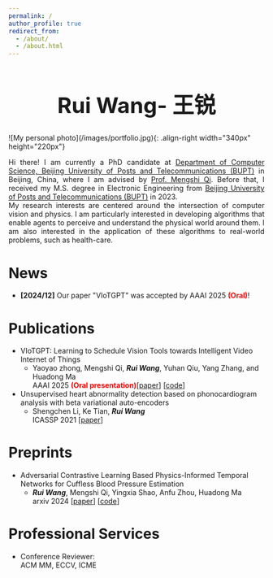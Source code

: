 ```yaml
---
permalink: /
author_profile: true
redirect_from: 
  - /about/
  - /about.html
---
```

<h1 style="text-align: center; font-weight: bold; font-size: 32pt;">Rui Wang- 王锐</h1>
![My personal photo](/images/portfolio.jpg){: .align-right width="340px" height="220px"}   

<p style="text-align: justify;">
Hi there! I am currently a PhD candidate at <a href="https://scs.bupt.edu.cn/" target="_blank">Department of Computer Science, Beijing University of Posts and Telecommunications (BUPT)</a> in Beijing, China, where I am advised by <a href="https://teacher.bupt.edu.cn/qimengshi/zh_CN/index.htm" target="_blank">Prof. Mengshi Qi</a>. Before that, I received my M.S. degree in Electronic Engineering from <a href="https://www.bupt.edu.cn/" target="_blank">Beijing University of Posts and Telecommunications (BUPT)</a> in 2023.
<br>
My research interests are centered around the intersection of computer vision and physics. I am particularly interested in developing algorithms that enable agents to perceive and understand the physical world around them. I am also interested in the application of these algorithms to real-world problems, such as health-care.
</p>

News
======
* **[2024/12]** Our paper "VIoTGPT" was accepted by AAAI 2025 <b style="color:red;">(Oral)</b>!

<!-- Research Highlight -->



Publications
======
* VIoTGPT: Learning to Schedule Vision Tools towards Intelligent Video Internet of Things  
  * Yaoyao zhong, Mengshi Qi, ***Rui Wang***, Yuhan Qiu, Yang Zhang, and Huadong Ma  
  AAAI 2025 <b style="color:red;">(Oral presentation)</b>\[[paper](https://arxiv.org/pdf/2312.00401)\] \[[code]()\]
* Unsupervised heart abnormality detection based on phonocardiogram analysis with beta variational auto-encoders  
  * Shengchen Li, Ke Tian, ***Rui Wang***  
  ICASSP 2021 \[[paper](https://ieeexplore.ieee.org/abstract/document/9414165)\]


Preprints
======

* Adversarial Contrastive Learning Based Physics-Informed Temporal Networks for Cuffless Blood Pressure Estimation  
  * ***Rui Wang***, Mengshi Qi, Yingxia Shao, Anfu Zhou, Huadong Ma  
    arxiv 2024 \[[paper](https://arxiv.org/pdf/2408.08488)\] \[[code]()\]

Professional Services
======
* Conference Reviewer:  
    ACM MM, ECCV, ICME  

<!-- Journal Reviewer -->


<!-- Honors and Awards -->


